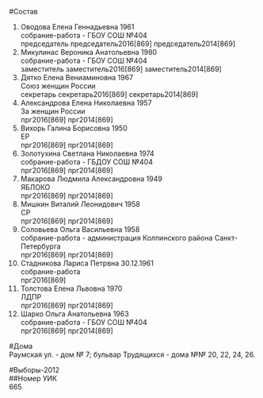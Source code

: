 #Состав  
1. Оводова Елена Геннадьевна 1961  
    собрание-работа - ГБОУ СОШ №404  
    председатель председатель2016[869] председатель2014[869]  
2. Микулинас Вероника Анатольевна 1980  
    собрание-работа - ГБОУ СОШ №404  
    заместитель заместитель2016[869] заместитель2014[869]  
3. Дятко Елена Вениаминовна 1967  
    Союз женщин России  
    секретарь секретарь2016[869] секретарь2014[869]  
4. Александрова Елена Николаевна 1957  
    За женщин России  
    прг2016[869] прг2014[869]  
5. Вихорь Галина Борисовна 1950  
    ЕР  
    прг2016[869] прг2014[869]  
6. Золотухина Светлана Николаевна 1974  
    собрание-работа - ГБДОУ СОШ №404  
    прг2016[869] прг2014[869]  
7. Макарова Людмила Александровна 1949  
    ЯБЛОКО  
    прг2016[869] прг2014[869]  
8. Мишкин Виталий Леонидович 1958  
    СР  
    прг2016[869] прг2014[869]  
9. Соловьева Ольга Васильевна 1958  
    собрание-работа - администрация Колпинского района Санкт-Петербурга  
    прг2016[869] прг2014[869]  
10. Стадникова Лариса Петрвна 30.12.1961  
    собрание-работа  
    прг2016[869]  
11. Толстова Елена Львовна 1970  
    ЛДПР  
    прг2016[869] прг2014[869]  
12. Шарко Ольга Анатольевна 1963  
    собрание-работа - ГБОУ СОШ №404  
    прг2016[869] прг2014[869]  
  
#Дома  
Раумская ул. - дом № 7; бульвар Трудящихся - дома №№ 20, 22, 24, 26.  
  
#Выборы-2012  
##Номер УИК  
665  
